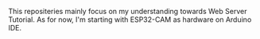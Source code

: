 This repositeries mainly focus on my understanding towards Web Server Tutorial.
As for now, I'm starting with ESP32-CAM as hardware on Arduino IDE.

